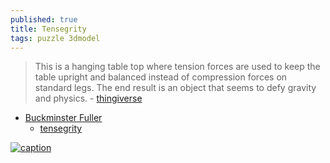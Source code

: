 ```yaml
---
published: true
title: Tensegrity
tags: puzzle 3dmodel
---
```

> This is a hanging table top where tension forces are used to keep the table upright and balanced instead of compression forces on standard legs. The end result is an object that seems to defy gravity and physics. - [thingiverse](https://www.thingiverse.com/thing:3970291) 

- [Buckminster Fuller](https://en.wikipedia.org/wiki/Buckminster_Fuller)
	- [tensegrity](https://en.wikipedia.org/wiki/Tensegrity)

[![caption](https://cdn.thingiverse.com/assets/99/11/8e/9b/35/CE3_Tensegrity_Table.jpg)](https://www.thingiverse.com/make:788287)
